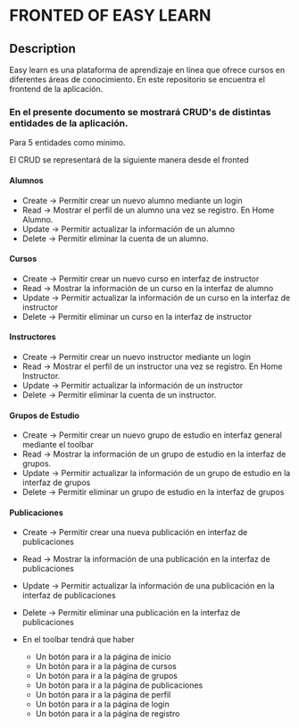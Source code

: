 # FRONTED OF EASY LEARN

## Description

Easy learn es una plataforma de aprendizaje en línea que ofrece cursos en diferentes áreas de conocimiento. En este repositorio se encuentra el frontend de la aplicación.

### En el presente documento se mostrará CRUD's de distintas entidades de la aplicación.

Para 5 entidades como mínimo.

El CRUD se representará de la siguiente manera desde el fronted

#### Alumnos
- Create -> Permitir crear un nuevo alumno mediante un login
- Read -> Mostrar el perfil de un alumno una vez se registro. En Home Alumno.
- Update -> Permitir actualizar la información de un alumno
- Delete -> Permitir eliminar la cuenta de un alumno.

#### Cursos
- Create -> Permitir crear un nuevo curso en interfaz de instructor
- Read -> Mostrar la información de un curso en la interfaz de alumno
- Update -> Permitir actualizar la información de un curso en la interfaz de instructor
- Delete -> Permitir eliminar un curso en la interfaz de instructor

#### Instructores
- Create -> Permitir crear un nuevo instructor mediante un login
- Read -> Mostrar el perfil de un instructor una vez se registro. En Home Instructor.
- Update -> Permitir actualizar la información de un instructor
- Delete -> Permitir eliminar la cuenta de un instructor.

#### Grupos de Estudio

- Create -> Permitir crear un nuevo grupo de estudio en interfaz general mediante el toolbar
- Read -> Mostrar la información de un grupo de estudio en la interfaz de grupos.
- Update -> Permitir actualizar la información de un grupo de estudio en la interfaz de grupos
- Delete -> Permitir eliminar un grupo de estudio en la interfaz de grupos

#### Publicaciones
- Create -> Permitir crear una nueva publicación en interfaz de publicaciones
- Read -> Mostrar la información de una publicación en la interfaz de publicaciones
- Update -> Permitir actualizar la información de una publicación en la interfaz de publicaciones
- Delete -> Permitir eliminar una publicación en la interfaz de publicaciones

- En el toolbar tendrá que haber 

    - Un botón para ir a la página de inicio
    - Un botón para ir a la página de cursos
    - Un botón para ir a la página de grupos
    - Un botón para ir a la página de publicaciones
    - Un botón para ir a la página de perfil
    - Un botón para ir a la página de login
    - Un botón para ir a la página de registro
